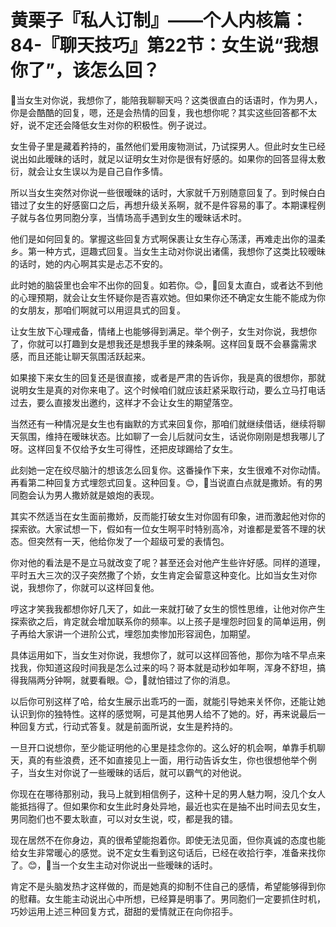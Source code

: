 # 黄栗子『私人订制』——个人内核篇：84-『聊天技巧』第22节：女生说“我想你了”，该怎么回？

🎼当女生对你说，我想你了，能陪我聊聊天吗？这类很直白的话语时，作为男人，你是会酷酷的回复，嗯，还是会热情的回复，我也想你呢？其实这些回答都不太好，说不定还会降低女生对你的积极性。例子说过。

女生骨子里是藏着矜持的，虽然他们爱用废物测试，乃试探男人。但此时女生已经说出如此暧昧的话时，就足以证明女生对你是很有好感的。如果你的回答显得太敷衍，就会让女生误以为是自己自作多情。

所以当女生突然对你说一些很暧昧的话时，大家就千万别随意回复了。到时候白白错过了女生的好感窗口之后，再想升级关系啊，就不是件容易的事了。本期课程例子就与各位男同胞分享，当情场高手遇到女生的暧昧话术时。

他们是如何回复的。掌握这些回复方式啊保裹让女生存心荡漾，再难走出你的温柔乡。第一种方式，逗趣式回复。当女生主动对你说出诸儒，我想你了这类比较暧昧的话时，她的内心啊其实是忐忑不安的。

此时她的脑袋里也会牢不出你的回复。如若你。😊，🎼回复太直白，或者达不到他的心理预期，就会让女生怀疑你是否喜欢她。但如果你还不确定女生能不能成为你的女朋友，那咱们啊就可以用逗具式的回复。

让女生放下心理戒备，情绪上也能够得到满足。举个例子，女生对你说，我想你了，你就可以打趣到女是想我还是想我手里的辣条啊。这样回复既不会暴露需求感，而且还能让聊天氛围活跃起来。

如果接下来女生的回复还是很直接，或者是严肃的告诉你，我是真的很想你，那就说明女生是真的对你来电了。这个时候咱们就应该赶紧采取行动，要么立马打电话过去，要么直接发出邀约，这样才不会让女生的期望落空。

当然还有一种情况是女生也有幽默的方式来回复你，那咱们就继续借话，继续将聊天氛围，维持在暧昧状态。比如聊了一会儿后就问女生，话说你刚刚是想我哪儿了呀。这样回复不仅给予女生可得性，还把皮球踢给了女生。

此刻她一定在绞尽脑汁的想该怎么回复你。这番操作下来，女生很难不对你动情。再看第二种回复方式埋怨式回复。这种回复。😊，🎼当说直白点就是撒娇。有的男同胞会认为男人撒娇就是娘炮的表现。

其实不然适当在女生面前撒娇，反而能打破女生对你固有印象，进而激起他对你的探索欲。大家试想一下，假如有一位女生啊平时特别高冷，对谁都是爱答不理的状态。但突然有一天，他给你发了一个超级可爱的表情包。

你对他的看法是不是立马就改变了呢？甚至还会对他产生些许好感。同样的道理，平时五大三次的汉子突然撒了个娇，女生肯定会留意这种变化。比如当女生对你说，我想你了，你就可以这样回复他。

哼这才笑我我都想你好几天了，如此一来就打破了女生的惯性思维，让他对你产生探索欲之后，肯定就会增加联系你的频率。以上孩子是埋怨时回复的简单运用，例子再给大家讲一个进阶公式，埋怨加卖惨加形容润色，加期望。

具体运用如下，当女生对你说，我想你了，就可以这样回答他，那你为啥不早点来找我，你知道这段时间我是怎么过来的吗？哥本就是动秒如年啊，浑身不舒坦，搞得我隔两分钟啊，就要看眼。😊，🎼就怕错过了你的消息。

以后你可别这样了哈，给女生展示出乖巧的一面，就能引导她来关怀你，还能让她认识到你的独特性。这样的感觉啊，可是其他男人给不了她的。好，再来说最后一种回复方式，行动式答复。就是前面所说，女生是矜持的。

一旦开口说想你，至少能证明他的心里是挂念你的。这么好的机会啊，单靠手机聊天，真的有些浪费，还不如直接见上一面，用行动告诉女生，你也很想他举个例子，当女生对你说了一些暧昧的话后，就可以霸气的对他说。

你现在在哪待那别动，我马上就到相信例子，这种十足的男人魅力啊，没几个女人能抵挡得了。但如果你和女生此时身处异地，最近也实在是抽不出时间去见女生，男同胞们也不要太耿直，可以对女生说，哎，都是我的错。

现在居然不在你身边，真的很希望能抱着你。即使无法见面，但你真诚的态度也能给女生非常暖心的感觉。说不定女生看到这句话后，已经在收拾行李，准备来找你了。😊，🎼当一个女生主动对你说出一些暧昧的话时。

肯定不是头脑发热才这样做的，而是她真的抑制不住自己的感情，希望能够得到你的慰藉。女生能主动说出心中所想，已经算是明事了。男同胞们一定要抓住时机，巧妙运用上述三种回复方式，甜甜的爱情就正在向你招手。

